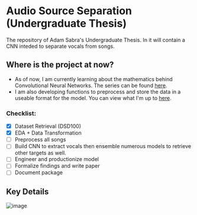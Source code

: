 # Audio Source Separation (Undergraduate Thesis)
 The repository of Adam Sabra's Undergraduate Thesis. In it will contain a CNN inteded to separate vocals from songs.
 
## Where is the project at now?
- As of now, I am currently learning about the mathematics behind Convolutional Neural Networks. The series can be found [here](https://www.youtube.com/playlist?list=PL3FW7Lu3i5JvHM8ljYj-zLfQRF3EO8sYv).
- I am also developing functions to preprocess and store the data in a useable format for the model. You can view what I'm up to [here](https://github.com/theadamsabra/Audio-Source-Separation-Undergraduate-Thesis/blob/master/Full_Procedure.ipynb).
 
### Checklist:
- [x] Dataset Retrieval (DSD100)
- [x] EDA + Data Transformation
- [ ] Preprocess all songs
- [ ] Build CNN to extract vocals then ensemble numerous models to retrieve other targets as well.
- [ ] Engineer and productionize model
- [ ] Formalize findings and write paper
- [ ] Document package

## Key Details

![image](https://github.com/theadamsabra/Audio-Source-Separation-Undergraduate-Thesis/blob/master/images/notes.png)
